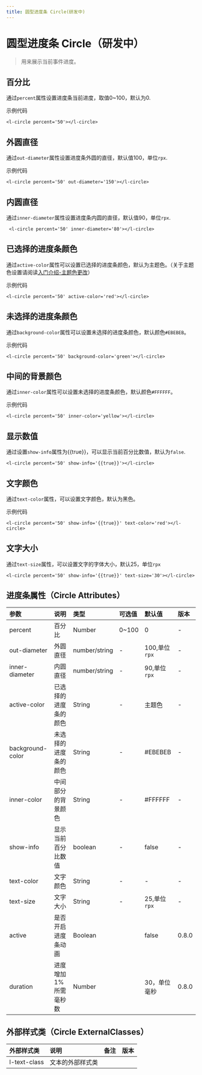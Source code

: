 ```yaml
---
title: 圆型进度条 Circle(研发中)
---
```


# <H2Icon /> 圆型进度条 Circle（研发中）

> 用来展示当前事件进度。

## 百分比

通过`percent`属性设置进度条当前进度，取值0~100，默认为0.

示例代码

```wxml
<l-circle percent='50'></l-circle>
```

## 外圆直径

通过`out-diameter`属性设置进度条外圆的直径，默认值100，单位`rpx`.

示例代码

```wxml
<l-circle percent='50' out-diameter='150'></l-circle>
```

## 内圆直径

通过`inner-diameter`属性设置进度条内圆的直径，默认值90，单位`rpx`.

```wxml
 <l-circle percent='50' inner-diameter='80'></l-circle>
```

## 已选择的进度条颜色

通过`active-color`属性可以设置已选择的进度条颜色，默认为主题色。（关于主题色设置请阅读[入门介绍-主题色更改](http://doc.mini.7yue.pro/start/#自定义配置)）

示例代码

```wxml
<l-circle percent='50' active-color='red'></l-circle>
```

## 未选择的进度条颜色

通过`background-color`属性可以设置未选择的进度条颜色，默认颜色`#EBEBEB`。

示例代码

```wxml
<l-circle percent='50' background-color='green'></l-circle>
```

## 中间的背景颜色

通过`inner-color`属性可以设置未选择的进度条颜色，默认颜色`#FFFFFF`。

示例代码

```wxml
<l-circle percent='50' inner-color='yellow'></l-circle>
```

## 显示数值

通过设置`show-info`属性为{{true}}，可以显示当前百分比数值，默认为`false`.
```wxml
<l-circle percent='50' show-info='{{true}}'></l-circle>
```

## 文字颜色

通过`text-color`属性，可以设置文字颜色，默认为黑色。


示例代码

```wxml
<l-circle percent='50' show-info='{{true}}' text-color='red'></l-circle>
```

## 文字大小

通过`text-size`属性，可以设置文字的字体大小，默认25，单位`rpx`

```wxml
<l-circle percent='50' show-info='{{true}}' text-size='30'></l-circle>
```

## 进度条属性（Circle Attributes）

| 参数   | 说明 | 类型 | 可选值 | 默认值 |  版本|
|:----|:----|:----|:----|:----|:----|
| percent	| 百分比	| Number | 0~100 | 0 | -|
| out-diameter	| 外圆直径  |	number/string | - | 100,单位`rpx` | -|
|inner-diameter| 内圆直径| number/string|-|90,单位`rpx`| -|
| active-color	| 已选择的进度条的颜色 | String | -| 主题色 |- |
| background-color	| 未选择的进度条的颜色 |	String	| - |#EBEBEB| -|
| inner-color	| 中间部分的背景颜色 |	String	| - |#FFFFFF| -|
|show-info| 显示当前百分比数值|boolean|-|false| -|
|text-color| 文字颜色| String | -| -|- |
|text-size| 文字大小| String | -| 25,单位`rpx`|- |
|active | 是否开启进度条动画  | Boolean |  |  false| 0.8.0|
| duration| 进度增加1%所需毫秒数 |Number | |  30，单位毫秒| 0.8.0|

## 外部样式类（Circle ExternalClasses）

| 外部样式类   | 说明 | 备注| 版本 |  
|:----|:----|:----|:----|
|l-text-class | 文本的外部样式类| | |

<RightMenu />